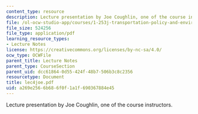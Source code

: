 ```yaml
---
content_type: resource
description: Lecture presentation by Joe Coughlin, one of the course instructors.
file: /ol-ocw-studio-app/courses/1-253j-transportation-policy-and-environmental-limits-spring-2004/a269e2566b686f0f1a1f690367884e45_lec4joe.pdf
file_size: 524256
file_type: application/pdf
learning_resource_types:
- Lecture Notes
license: https://creativecommons.org/licenses/by-nc-sa/4.0/
ocw_type: OCWFile
parent_title: Lecture Notes
parent_type: CourseSection
parent_uid: dcc61864-0d55-424f-48b7-506b3c8c2356
resourcetype: Document
title: lec4joe.pdf
uid: a269e256-6b68-6f0f-1a1f-690367884e45
---
```

Lecture presentation by Joe Coughlin, one of the course instructors.